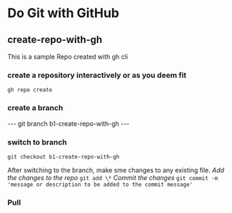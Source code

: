 # Do Git with GitHub

## create-repo-with-gh

This is a sample Repo created with gh cli

### create a repository interactively or as you deem fit

``` gh repo create ```

### create a branch

--- git branch b1-create-repo-with-gh ---

### switch to branch

``` git checkout b1-create-repo-with-gh ```

After switching to the branch, make sme changes to any existing file.
*Add the changes to the repo*
``` git add \* ```
*Commit the changes*
``` git commit -m 'message or description to be added to the commit message' ```

### Pull
